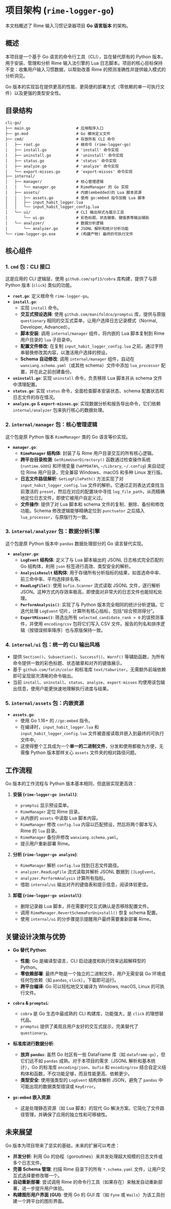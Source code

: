 # 项目架构 (`rime-logger-go`)

本文档概述了 Rime 输入习惯记录器项目 **Go 语言版本** 的架构。

## 概述

本项目是一个基于 Go 语言的命令行工具（CLI），旨在替代原有的 Python 版本，用于安装、管理和分析 Rime 输入法引擎的 Lua 日志脚本。项目的核心目标保持不变：收集用户输入习惯数据，以帮助改善 Rime 的预测准确性并提供输入模式的分析洞见。

Go 版本的实现旨在提供更高的性能、更简便的部署方式（零依赖的单一可执行文件）以及更强的类型安全性。

## 目录结构

```
cli-go/
├── main.go                    # 应用程序入口
├── go.mod                     # Go 模块定义文件
├── cmd/                       # 存放所有 CLI 命令
│   ├── root.go                # 根命令 (rime-logger-go)
│   ├── install.go             # 'install' 命令实现
│   ├── uninstall.go           # 'uninstall' 命令实现
│   ├── status.go              # 'status' 命令实现
│   ├── analyze.go             # 'analyze' 命令实现
│   └── export-misses.go       # 'export-misses' 命令实现
├── internal/
│   ├── manager/               # 核心管理逻辑
│   │   └── manager.go         # RimeManager 的 Go 实现
│   ├── assets/                # 内嵌(embedded)的 Lua 脚本资源
│   │   ├── assets.go          # 使用 go:embed 指令加载 Lua 脚本
│   │   ├── input_habit_logger.lua
│   │   └── input_habit_logger_config.lua
│   └── ui/                    # CLI 输出样式与展示工具
│       └── ui.go              # 彩色标题、状态徽章、键值表等输出辅助
│   └── analyzer/              # 数据分析逻辑
│       └── analyzer.go        # JSONL 解析和统计分析功能
└── rime-logger-go.exe         # (构建产物) 最终的可执行文件
```

## 核心组件

### 1. **`cmd` 包：CLI 接口**

这是应用的 CLI 逻辑层，使用 `github.com/spf13/cobra` 库构建，提供了与原 Python 版本 (`click`) 类似的功能。

- **`root.go`**: 定义根命令 `rime-logger-go`。
- **`install.go`**:
  - 实现 `install` 命令。
  - **交互式预设选择**: 使用 `github.com/manifoldco/promptui` 库，提供与原版 `questionary` 相同的交互式菜单，让用户选择日志记录模式（Normal, Developer, Advanced）。
  - **脚本安装**: 调用 `internal/manager` 组件，将内嵌的 Lua 脚本复制到 Rime 用户目录的 `lua` 子目录中。
  - **配置文件修改**: 在复制 `input_habit_logger_config.lua` 之前，通过字符串替换修改其内容，以激活用户选择的预设。
  - **Schema 自动修改**: 调用 `internal/manager` 组件，自动在 `wanxiang.schema.yaml`（或其他 schema）文件中添加 `lua_processor` 配置，并在此之前创建备份。
- **`uninstall.go`**: 实现 `uninstall` 命令，负责移除 Lua 脚本并从 schema 文件中清理配置。
- **`status.go`**: 实现 `status` 命令，全面检查脚本安装状态、schema 配置状态和日志文件的存在情况。
- **`analyze.go`** & **`export-misses.go`**: 实现数据分析和报告导出命令，它们依赖 `internal/analyzer` 包来执行核心的数据处理。

### 2. **`internal/manager` 包：核心管理逻辑**

这个包是原 Python 版本 `RimeManager` 类的 Go 语言等价实现。

- **`manager.go`**:
  - **`RimeManager` 结构体**: 封装了与 Rime 用户目录交互的所有核心逻辑。
  - **跨平台目录检测**: `GetRimeUserDirectory()` 函数通过检查操作系统 (`runtime.GOOS`) 和环境变量 (`%APPDATA%`, `~/Library`, `~/.config`) 来自动定位 Rime 用户目录，完全兼容 Windows、macOS 和多种 Linux 发行版。
  - **日志文件路径解析**: `GetLogFilePath()` 方法实现了对 `input_habit_logger_config.lua` 文件的解析。它通过正则表达式查找当前激活的 `preset`，然后在对应的配置块中寻找 `log_file_path`，从而精确地定位日志文件，即使它被用户自定义过。
  - **文件操作**: 提供了对 Lua 脚本和 schema 文件的复制、删除、备份和修改功能。Schema 修改逻辑能够精确定位到 `punctuator` 之后插入 `lua_processor`，与原版行为一致。

### 3. **`internal/analyzer` 包：数据分析引擎**

这个包是原 Python 版本中 `pandas` 数据处理部分的 Go 语言替代实现。

- **`analyzer.go`**:
  - **`LogEvent` 结构体**: 定义了与 Lua 脚本输出的 JSONL 日志格式完全匹配的 Go 结构体，利用 `json` 标签进行高效、类型安全的解析。
  - **`AnalysisResult` 结构体**: 用于存储所有分析指标的结果，如首选命中率、前三命中率、平均选择排名等。
  - **`ReadLogFile()`**: 使用 `bufio.Scanner` 流式读取 JSONL 文件，逐行解析 JSON。这种方式内存效率极高，即使面对非常大的日志文件也能轻松处理。
  - **`PerformAnalysis()`**: 实现了与 Python 版本完全相同的统计分析逻辑。它迭代处理 `LogEvent` 切片，计算所有核心指标，包括“综合预测得分”。
  - **`ExportMisses()`**: 筛选出所有 `selected_candidate_rank > 0` 的误预测事件，并使用 `encoding/csv` 包将它们写入 CSV 文件。报告的列名和排序逻辑（按错误频率降序）也与原版保持一致。

### 4. **`internal/ui` 包：统一的 CLI 输出风格**

- 提供 `Section()`、`Subsection()`、`Successf()`、`Warnf()` 等辅助函数，为所有命令提供一致的彩色标题、状态徽章和对齐的键值展示。
- 基于 `github.com/fatih/color` 和标准库 `text/tabwriter`，无需额外前端依赖即可呈现层次清晰的命令输出。
- 当前 `install`、`uninstall`、`status`、`analyze`、`export-misses` 均使用该包输出信息，使用户能更快速地理解执行进度与结果。

### 5. **`internal/assets` 包：内嵌资源**

- **`assets.go`**:
  - 使用 Go 1.16+ 的 `//go:embed` 指令。
  - 在编译时，`input_habit_logger.lua` 和 `input_habit_logger_config.lua` 文件被直接读取并嵌入到最终的可执行文件中。
  - 这使得整个工具成为一个**单一的二进制文件**，分发和使用都极为方便，无需像 Python 版本那样关心 `assets` 文件夹的相对路径问题。

## 工作流程

Go 版本的工作流程与 Python 版本基本相同，但底层实现更高效：

1.  **安装 (`rime-logger-go install`)**:
    - `promptui` 显示预设菜单。
    - `RimeManager` 定位 Rime 目录。
    - 从内嵌的 `assets` 中读取 Lua 脚本内容。
    - `RimeManager` 修改 `config.lua` 内容以匹配预设，然后将两个脚本写入 Rime 的 `lua` 目录。
    - `RimeManager` 备份并修改 `wanxiang.schema.yaml`。
    - 提示用户重新部署 Rime。

2.  **分析 (`rime-logger-go analyze`)**:
    - `RimeManager` 解析 `config.lua` 找到日志文件路径。
    - `analyzer.ReadLogFile` 流式读取并解析 JSONL 数据到 `[]LogEvent`。
    - `analyzer.PerformAnalysis` 计算所有指标。
    - 借助 `internal/ui` 输出对齐的键值表和提示信息，阅读体验更佳。

3.  **卸载 (`rime-logger-go uninstall`)**:
    - 删除记录器 Lua 脚本，并在需要时交互式确认是否移除配置文件。
    - 调用 `RimeManager.RevertSchemaForUninstall()` 恢复 schema 配置。
    - 使用 `internal/ui` 的分步骤提示提醒用户最终需要重新部署 Rime。

## 关键设计决策与优势

- **Go 替代 Python**:
  - **性能**: Go 是编译型语言，CLI 启动速度和执行效率远超解释型的 Python。
  - **零依赖部署**: 最终产物是一个独立的二进制文件，用户无需安装 Go 环境或任何包依赖（如 `pandas`, `click`），下载即可运行。
  - **跨平台编译**: Go 可以轻松地交叉编译为 Windows, macOS, Linux 的可执行文件。

- **`cobra` & `promptui`**:
  - `cobra` 是 Go 生态中最成熟的 CLI 构建库，功能强大，是 `click` 的理想替代品。
  - `promptui` 提供了美观且用户友好的交互式提示，完美替代了 `questionary`。

- **标准库进行数据分析**:
  - **放弃 `pandas`**: 虽然 Go 社区有一些 DataFrame 库（如 `dataframe-go`），但它们远不如 `pandas` 成熟。对于本项目的需求（JSONL 解析和基本统计），Go 的标准库 `encoding/json`、`bufio` 和 `encoding/csv` 结合自定义结构体和函数，不仅功能足够，而且性能更高、依赖更少。
  - **类型安全**: 使用强类型的 `LogEvent` 结构体解析 JSON，避免了 `pandas` 中可能出现的数据类型错误或 `KeyError`。

- **`go:embed` 嵌入资源**:
  - 这是处理静态资源（如 Lua 脚本）的现代 Go 解决方案。它简化了文件路径管理，并确保了应用的独立性和可移植性。

## 未来展望

Go 版本为项目带来了坚实的基础，未来的扩展可以考虑：

- **并发分析**: 利用 Go 的协程（goroutines）来并发处理超大规模的日志文件或多个日志文件。
- **完善 Schema 管理**: 扫描 Rime 目录下的所有 `*.schema.yaml` 文件，让用户交互式选择要修改哪一个。
- **自动重新部署**: 尝试调用 Rime 的命令行工具（如果存在）来触发自动重新部署，进一步提升用户体验。
- **构建图形用户界面 (GUI)**: 使用 Go 的 GUI 库（如 `Fyne` 或 `Wails`）为该工具创建一个跨平台的图形界面。
